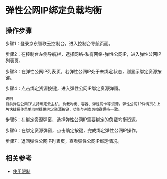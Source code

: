 # 弹性公网IP绑定负载均衡

## 操作步骤

步骤1：登录京东智联云控制台，进入控制台导航页面。

步骤2：在控制台左侧导航栏，选择网络-私有网络-弹性公网IP，进入弹性公网IP列表页。

步骤3：在弹性公网IP列表页，若弹性公网IP处于未绑定状态，则显示绑定资源按键。

步骤4：点击绑定资源按键，进入弹性公网IP绑定资源弹窗。

	说明
	目前弹性公网IP支持绑定云主机、负载均衡、容器、弹性网卡等资源。弹性公网IP详情页右上角快捷操作菜单同时提供绑定资源按键，功能与列表页按键保持一致。

步骤5：在绑定资源弹窗，选择弹性公网IP需要绑定的负载均衡资源。

步骤6：在绑定资源弹窗，点击确定按键，完成绑定弹性公网IP操作。

步骤7：返回弹性公网IP列表页，查看弹性公网IP绑定情况。

## 相关参考

- [使用限制](../../Introduction/Restrictions.md)
